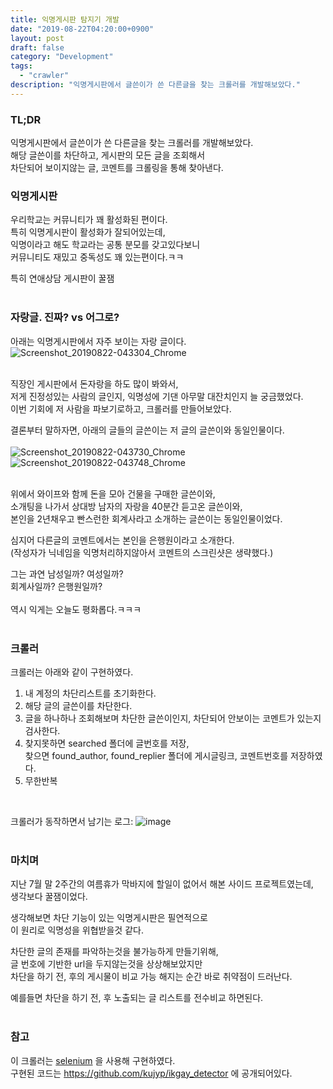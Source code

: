 ```yaml
---
title: 익명게시판 탐지기 개발
date: "2019-08-22T04:20:00+0900"
layout: post
draft: false
category: "Development"
tags:
  - "crawler"
description: "익명게시판에서 글쓴이가 쓴 다른글을 찾는 크롤러를 개발해보았다."
---
```


### TL;DR
익명게시판에서 글쓴이가 쓴 다른글을 찾는 크롤러를 개발해보았다.<br/>
해당 글쓴이를 차단하고, 게시판의 모든 글을 조회해서<br/>
차단되어 보이지않는 글, 코멘트를 크롤링을 통해 찾아낸다. 
<br/>

### 익명게시판
우리학교는 커뮤니티가 꽤 활성화된 편이다.<br/>
특히 익명게시판이 활성화가 잘되어있는데,<br/>
익명이라고 해도 학교라는 공통 분모를 갖고있다보니<br/>
커뮤니티도 재밌고 중독성도 꽤 있는편이다.ㅋㅋ<br/>

특히 연애상담 게시판이 꿀잼<br/>
<br/>

### 자랑글. 진짜? vs 어그로?
아래는 익명게시판에서 자주 보이는 자랑 글이다.<br/>
![Screenshot_20190822-043304_Chrome](https://user-images.githubusercontent.com/19223089/63462550-236d1280-c496-11e9-8f34-627cc75f316c.jpg)
<br/>
<br/>

직장인 게시판에서 돈자랑을 하도 많이 봐와서,<br/>
저게 진정성있는 사람의 글인지, 익명성에 기댄 아무말 대잔치인지 늘 궁금했었다.<br/>
이번 기회에 저 사람을 파보기로하고, 크롤러를 만들어보았다.<br/>

결론부터 말하자면, 아래의 글들의 글쓴이는 저 글의 글쓴이와 동일인물이다.<br/>  
![Screenshot_20190822-043730_Chrome](https://user-images.githubusercontent.com/19223089/63462843-cb82db80-c496-11e9-9d18-75b5e78e3648.jpg)
![Screenshot_20190822-043748_Chrome](https://user-images.githubusercontent.com/19223089/63462842-cb82db80-c496-11e9-9e00-1b6ea9c1518d.jpg)
<br/>
<br/>

위에서 와이프와 함께 돈을 모아 건물을 구매한 글쓴이와,<br/>
소개팅을 나가서 상대방 남자의 자랑을 40분간 듣고온 글쓴이와,<br/>
본인을 2년채우고 빤스런한 회계사라고 소개하는 글쓴이는 동일인물이었다.<br/>

심지어 다른글의 코멘트에서는 본인을 은행원이라고 소개한다.<br/>
(작성자가 닉네임을 익명처리하지않아서 코멘트의 스크린샷은 생략했다.)<br/>

그는 과연 남성일까? 여성일까?<br/>
회계사일까? 은행원일까?<br/>
<br/>
역시 익게는 오늘도 평화롭다.ㅋㅋㅋ<br/>
<br/>

### 크롤러
크롤러는 아래와 같이 구현하였다.

1. 내 계정의 차단리스트를 초기화한다.
2. 해당 글의 글쓴이를 차단한다.
3. 글을 하나하나 조회해보며 차단한 글쓴이인지, 차단되어 안보이는 코멘트가 있는지 검사한다.<br/>
4. 찾지못하면 searched 폴더에 글번호를 저장,<br/>
찾으면 found_author, found_replier 폴더에 게시글링크, 코멘트번호를 저장하였다.
5. 무한반복 
<br/>

크롤러가 동작하면서 남기는 로그:
![image](https://user-images.githubusercontent.com/19223089/63463677-a3947780-c498-11e9-9cc8-eada5febce0e.png)
<br/>
<br/>

### 마치며
지난 7월 말 2주간의 여름휴가 막바지에 할일이 없어서 해본 사이드 프로젝트였는데,<br/>
생각보다 꿀잼이었다.<br/>

생각해보면 차단 기능이 있는 익명게시판은 필연적으로<br/>
이 원리로 익명성을 위협받을것 같다.<br/>

차단한 글의 존재를 파악하는것을 불가능하게 만들기위해,<br/>
글 번호에 기반한 url을 두지않는것을 상상해보았지만<br/>
차단을 하기 전, 후의 게시물이 비교 가능 해지는 순간 바로 취약점이 드러난다.<br/>

예를들면 차단을 하기 전, 후 노출되는 글 리스트를 전수비교 하면된다.<br/>
<br/>

### 참고
이 크롤러는 [selenium](https://www.seleniumhq.org) 을 사용해 구현하였다.<br/>
구현된 코드는 https://github.com/kujyp/ikgay_detector 에 공개되어있다.
